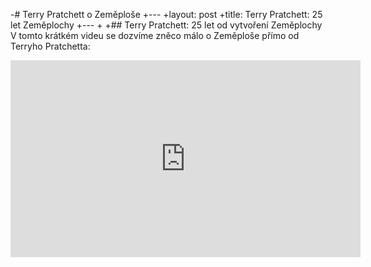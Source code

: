 -# Terry Pratchett o Zeměploše
 +---
 +layout: post
 +title: Terry Pratchett: 25 let Zeměplochy
 +---
 +
 +## Terry Pratchett: 25 let od vytvoření Zeměplochy
  V tomto krátkém videu se dozvíme zněco málo o Zeměploše přímo od Terryho Pratchetta:
  <iframe width="560" height="315" src="https://www.youtube.com/embed/jDF4AHZFQdw" frameborder="0" allowfullscreen></iframe>